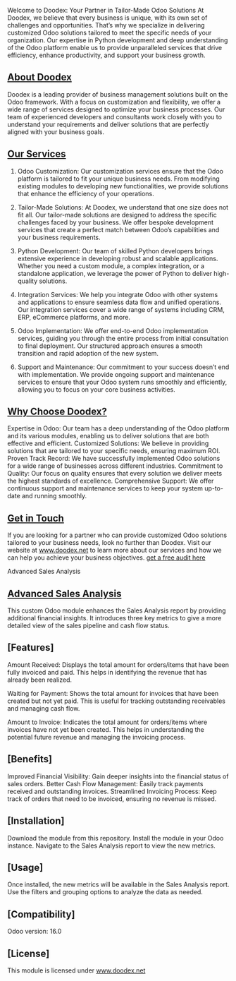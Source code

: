 Welcome to Doodex: Your Partner in Tailor-Made Odoo Solutions
At Doodex, we believe that every business is unique, with its own set of challenges and opportunities. That’s why we specialize in delivering customized Odoo solutions tailored to meet the specific needs of your organization. Our expertise in Python development and deep understanding of the Odoo platform enable us to provide unparalleled services that drive efficiency, enhance productivity, and support your business growth.

## [About Doodex](https://www.doodex.net/about-us)
Doodex is a leading provider of business management solutions built on the Odoo framework. With a focus on customization and flexibility, we offer a wide range of services designed to optimize your business processes. Our team of experienced developers and consultants work closely with you to understand your requirements and deliver solutions that are perfectly aligned with your business goals.

## [Our Services](https://www.doodex.net/our-services)
1. Odoo Customization:
Our customization services ensure that the Odoo platform is tailored to fit your unique business needs. From modifying existing modules to developing new functionalities, we provide solutions that enhance the efficiency of your operations.

2. Tailor-Made Solutions:
At Doodex, we understand that one size does not fit all. Our tailor-made solutions are designed to address the specific challenges faced by your business. We offer bespoke development services that create a perfect match between Odoo’s capabilities and your business requirements.

3. Python Development:
Our team of skilled Python developers brings extensive experience in developing robust and scalable applications. Whether you need a custom module, a complex integration, or a standalone application, we leverage the power of Python to deliver high-quality solutions.

4. Integration Services:
We help you integrate Odoo with other systems and applications to ensure seamless data flow and unified operations. Our integration services cover a wide range of systems including CRM, ERP, eCommerce platforms, and more.

5. Odoo Implementation:
We offer end-to-end Odoo implementation services, guiding you through the entire process from initial consultation to final deployment. Our structured approach ensures a smooth transition and rapid adoption of the new system.

6. Support and Maintenance:
Our commitment to your success doesn’t end with implementation. We provide ongoing support and maintenance services to ensure that your Odoo system runs smoothly and efficiently, allowing you to focus on your core business activities.

## [Why Choose Doodex?](https://www.youtube.com/watch?v=DfcKIoN3vgs)
Expertise in Odoo: Our team has a deep understanding of the Odoo platform and its various modules, enabling us to deliver solutions that are both effective and efficient.
Customized Solutions: We believe in providing solutions that are tailored to your specific needs, ensuring maximum ROI.
Proven Track Record: We have successfully implemented Odoo solutions for a wide range of businesses across different industries.
Commitment to Quality: Our focus on quality ensures that every solution we deliver meets the highest standards of excellence.
Comprehensive Support: We offer continuous support and maintenance services to keep your system up-to-date and running smoothly.

## [Get in Touch](https://www.doodex.net/contactus)
If you are looking for a partner who can provide customized Odoo solutions tailored to your business needs, look no further than Doodex.
Visit our website at www.doodex.net to learn more about our services and how we can help you achieve your business objectives.
[get a free audit here](https://www.doodex.net/audit-gratuit)

Advanced Sales Analysis
## [Advanced Sales Analysis](https://www.doodex.net/en/blog/doodex-blog-2/sales-dashboard-example-with-odoo-88)
This custom Odoo module enhances the Sales Analysis report by providing additional financial insights. It introduces three key metrics to give a more detailed view of the sales pipeline and cash flow status.

## [Features]
Amount Received:
Displays the total amount for orders/items that have been fully invoiced and paid. This helps in identifying the revenue that has already been realized.

Waiting for Payment:
Shows the total amount for invoices that have been created but not yet paid. This is useful for tracking outstanding receivables and managing cash flow.

Amount to Invoice:
Indicates the total amount for orders/items where invoices have not yet been created. This helps in understanding the potential future revenue and managing the invoicing process.

## [Benefits]
Improved Financial Visibility: Gain deeper insights into the financial status of sales orders.
Better Cash Flow Management: Easily track payments received and outstanding invoices.
Streamlined Invoicing Process: Keep track of orders that need to be invoiced, ensuring no revenue is missed.

## [Installation]
Download the module from this repository.
Install the module in your Odoo instance.
Navigate to the Sales Analysis report to view the new metrics.

## [Usage]
Once installed, the new metrics will be available in the Sales Analysis report. Use the filters and grouping options to analyze the data as needed.

## [Compatibility]
Odoo version: 16.0

## [License]
This module is licensed under www.doodex.net
